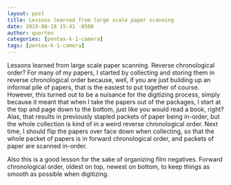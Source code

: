 ```yaml
---
layout: post
title: Lessons learned from large scale paper scanning
date: 2019-08-18 15:41 -0500
author: quorten
categories: [pentax-k-1-camera]
tags: [pentax-k-1-camera]
---
```


Lessons learned from large scale paper scanning.  Reverse
chronological order?  For many of my papers, I started by collecting
and storing them in reverse chronological order because, well, if you
are just building up an informal pile of papers, that is the easiest
to put together of course.  However, this turned out to be a nuisance
for the digitizing process, simply because it meant that when I take
the papers out of the packages, I start at the top and page down to
the bottom, just like you would read a book, right?  Alas, that
results in previously stapled packets of paper being in-order, but the
whole collection is kind of in a weird reverse chronological order.
Next time, I should flip the papers over face down when collecting, so
that the whole packet of papers is in forward chronological order, and
packets of paper are scanned in-order.

Also this is a good lesson for the sake of organizing film negatives.
Forward chronological order, oldest on top, newest on bottom, to keep
things as smooth as possible when digitizing.
